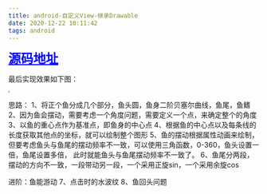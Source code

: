 ```yaml
---
title: android-自定义View-继承Drawable
date: 2020-12-22 10:11:42
tags: android
---
```



<a value="源码地址" target="_blank" href="https://github.com/wangchongwei/customView" style="font-size:25px; color:blue; font-weight:bold">源码地址</a>


最后实现效果如下图：

<img src="../../../images/fish.gif" style="zoom:20%" />

思路：
1、将正个鱼分成几个部分，鱼头圆，鱼身二阶贝塞尔曲线，鱼尾，鱼鳍
2、因为鱼会摆动，需要考虑一个角度问题，需要定义一个点，来确定整个的角度
3、以鱼的重心点作为基准点，即鱼身的中心点
4、根据鱼的中心点以及每条线的长度获取其他点的坐标，就可以绘制整个图形
5、鱼的摆动根据属性动画来绘制，但要考虑鱼头与鱼尾的摆动频率不一致，可以使用三角函数，0-360，鱼头设置一倍，鱼尾设置多倍，
此时就能鱼头与鱼尾摆动频率不一致了。
6、鱼尾分两段，摆动的方向不一致，一段带动另一段，一个采用正旋sin，一个采用余旋cos

进阶：鱼能游动
7、点击时的水波纹
8、鱼回头问题




